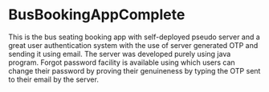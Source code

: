 # BusBookingAppComplete
This is the bus seating booking app with self-deployed pseudo server and a great user authentication system with the use of server generated OTP and sending it using email. The server was developed purely using java program. Forgot password facility is available using which users can change their password by proving their genuineness by typing the OTP sent to their email by the server.
